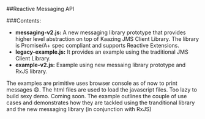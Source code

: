 ##Reactive Messaging API

###Contents:

- **messaging-v2.js:** A new messaging library prototype that provides higher level abstraction on top of Kaazing JMS Client Library. The library is Promise/A+ spec compliant and supports Reactive Extensions.
- **legacy-example.js:** It provides an example using the traditional JMS Client Library.
- **example-v2.js:** Example using new messaing library prototype and RxJS library.

The examples are primitive uses browser console as of now to print messages :smile:.
The html files are used to load the javascript files. Too lazy to build sexy demo. Coming soon.
The example outlines the couple of use cases and demonstrates how they are tackled using the tranditional library and the new messaging library (in conjunction with RxJS)

